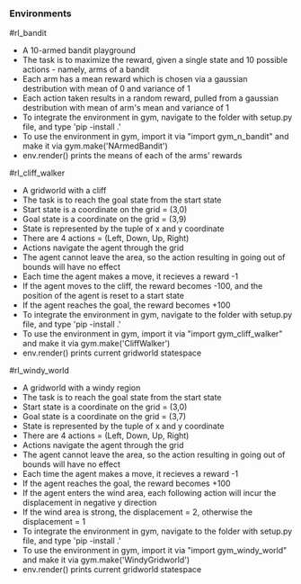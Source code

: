 ### Environments

#rl_bandit
- A 10-armed bandit playground
- The task is to maximize the reward, given a single state and 10 possible actions - namely, arms of a bandit
- Each arm has a mean reward which is chosen via a gaussian destribution with mean of 0 and variance of 1
- Each action taken results in a random reward, pulled from a gaussian destribution with mean of arm's mean and variance of 1
- To integrate the environment in gym, navigate to the folder with setup.py file, and type 'pip -install .'
- To use the environment in gym, import it via "import gym_n_bandit" and make it via gym.make('NArmedBandit')
- env.render() prints the means of each of the arms' rewards 

#rl_cliff_walker
- A gridworld with a cliff
- The task is to reach the goal state from the start state
- Start state is a coordinate on the grid = (3,0)
- Goal state is a coordinate on the grid = (3,9)
- State is represented by the tuple of x and y coordinate
- There are 4 actions = (Left, Down, Up, Right)
- Actions navigate the agent through the grid
- The agent cannot leave the area, so the action resulting in going out of bounds will have no effect
- Each time the agent makes a move, it recieves a reward -1
- If the agent moves to the cliff, the reward becomes -100, and the position of the agent is reset to a start state
- If the agent reaches the goal, the reward becomes +100
- To integrate the environment in gym, navigate to the folder with setup.py file, and type 'pip -install .'
- To use the environment in gym, import it via "import gym_cliff_walker" and make it via gym.make('CliffWalker')
- env.render() prints current gridworld statespace

#rl_windy_world
- A gridworld with a windy region
- The task is to reach the goal state from the start state
- Start state is a coordinate on the grid = (3,0)
- Goal state is a coordinate on the grid = (3,7)
- State is represented by the tuple of x and y coordinate
- There are 4 actions = (Left, Down, Up, Right)
- Actions navigate the agent through the grid
- The agent cannot leave the area, so the action resulting in going out of bounds will have no effect
- Each time the agent makes a move, it recieves a reward -1
- If the agent reaches the goal, the reward becomes +100
- If the agent enters the wind area, each following action will incur the displacement in negative y direction
- If the wind area is strong, the displacement = 2, otherwise the displacement = 1
- To integrate the environment in gym, navigate to the folder with setup.py file, and type 'pip -install .'
- To use the environment in gym, import it via "import gym_windy_world" and make it via gym.make('WindyGridworld')
- env.render() prints current gridworld statespace
